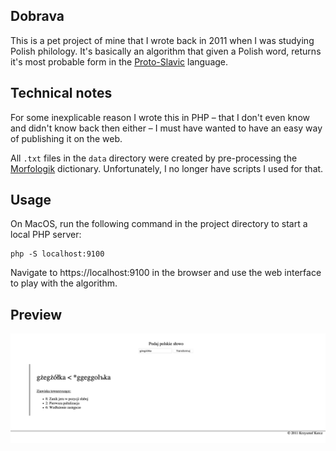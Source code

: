## Dobrava

This is a pet project of mine that I wrote back in 2011 when I was studying Polish philology.
It's basically an algorithm that given a Polish word, returns it's most probable form in 
the [Proto-Slavic](https://en.wikipedia.org/wiki/Proto-Slavic) language.   

## Technical notes

For some inexplicable reason I wrote this in PHP 
– that I don't even know and didn't know back then either –
I must have wanted to have an easy way of publishing it on the web.

All `.txt` files in the `data` directory
were created by pre-processing the [Morfologik](http://morfologik.blogspot.com/) dictionary.
Unfortunately, I no longer have scripts I used for that.  

## Usage

On MacOS, run the following command in the project directory to start a local PHP server:  

```
php -S localhost:9100
``` 

Navigate to https://localhost:9100 in the browser and use the web interface to play with the algorithm.

## Preview

![Preview](docs/preview.png)